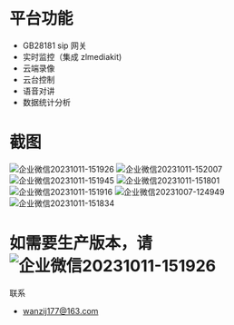 # 平台功能

- GB28181 sip 网关
- 实时监控（集成 zlmediakit)
- 云端录像
- 云台控制
- 语音对讲
- 数据统计分析

# 截图
![企业微信20231011-151926](https://github.com/jiechengyang/php-gb28181/assets/33148475/abf288e3-0925-4228-b8d3-0fefc89cc165)
![企业微信20231011-152007](https://github.com/jiechengyang/php-gb28181/assets/33148475/2d1db133-a298-41d0-9d19-af3e58551b2f)
![企业微信20231011-151945](https://github.com/jiechengyang/php-gb28181/assets/33148475/d29dc981-35de-4060-92b3-f645530f50bb)
![企业微信20231011-151801](https://github.com/jiechengyang/php-gb28181/assets/33148475/5973a42c-1ba0-4a34-9ebc-05a9e4c464e8)
![企业微信20231011-151916](https://github.com/jiechengyang/php-gb28181/assets/33148475/52019047-2a91-4dd9-aa23-7d3b157ec1a4)
![企业微信20231007-124949](https://github.com/jiechengyang/php-gb28181/assets/33148475/823a0e1e-3ad8-489e-b233-8ed5f50643bf)
![企业微信20231011-151834](https://github.com/jiechengyang/php-gb28181/assets/33148475/8a626932-6a26-4c8c-89b2-cc71bee84382)

# 如需要生产版本，请![企业微信20231011-151926](https://github.com/jiechengyang/php-gb28181/assets/33148475/0c851c60-dd69-457b-b664-54b50e9f1529)
联系
- wanzij177@163.com
 
 
